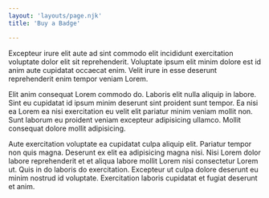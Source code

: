 ```yaml
---
layout: 'layouts/page.njk'
title: 'Buy a Badge'

---
```


Excepteur irure elit aute ad sint commodo elit incididunt exercitation voluptate dolor elit sit reprehenderit. Voluptate ipsum elit minim dolore est id anim aute cupidatat occaecat enim. Velit irure in esse deserunt reprehenderit enim tempor veniam Lorem.

Elit anim consequat Lorem commodo do. Laboris elit nulla aliquip in labore. Sint eu cupidatat id ipsum minim deserunt sint proident sunt tempor. Ea nisi ea Lorem ea nisi exercitation eu velit elit pariatur minim veniam mollit non. Sunt laborum eu proident veniam excepteur adipisicing ullamco. Mollit consequat dolore mollit adipisicing.

Aute exercitation voluptate ea cupidatat culpa aliquip elit. Pariatur tempor non quis magna. Deserunt ex elit ea adipisicing magna nisi. Nisi Lorem dolor labore reprehenderit et et aliqua labore mollit Lorem nisi consectetur Lorem ut. Quis in do laboris do exercitation. Excepteur ut culpa dolore deserunt eu minim nostrud id voluptate. Exercitation laboris cupidatat et fugiat deserunt et anim.